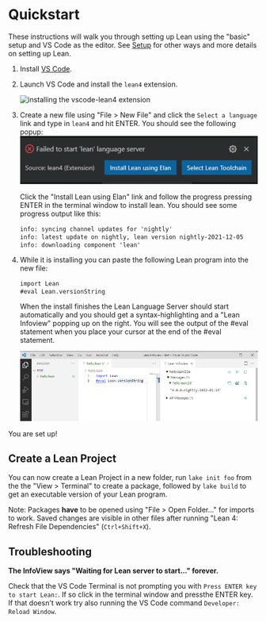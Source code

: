 # Quickstart

These instructions will walk you through setting up Lean using the "basic" setup and VS Code as the editor.
See [Setup](./setup.md) for other ways and more details on setting up Lean.

1. Install [VS Code](https://code.visualstudio.com/).

1. Launch VS Code and install the `lean4` extension.

    ![installing the vscode-lean4 extension](images/code-ext.png)

1. Create a new file using  "File > New File" and click the `Select a language` link and type in `lean4` and hit ENTER.  You should see the following popup:
    ![elan](images/install_elan.png)

    Click the "Install Lean using Elan" link and follow the progress
    pressing ENTER in the terminal window to install lean.  You should see some progress output like this:

    ```
    info: syncing channel updates for 'nightly'
    info: latest update on nightly, lean version nightly-2021-12-05
    info: downloading component 'lean'
    ```

1. While it is installing you can paste the following Lean program into the new file:

    ```lean
    import Lean
    #eval Lean.versionString
    ```

    When the install finishes the Lean Language Server should start automatically and you should get a syntax-highlighting and a "Lean Infoview" popping up on the right.  You will see the output of the #eval statement when
    you place your cursor at the end of the #eval statement.

    ![successful setup](images/code-success.png)

You are set up!

## Create a Lean Project

You can now create a Lean Project in a new folder, run `lake init foo` from the the "View > Terminal" to create a package, followed by `lake build` to get an executable version of your Lean program.

Note: Packages **have** to be opened using "File > Open Folder..." for imports to work.
Saved changes are visible in other files after running "Lean 4: Refresh File Dependencies" (`Ctrl+Shift+X`).

## Troubleshooting

**The InfoView says "Waiting for Lean server to start..." forever.**

Check that the VS Code Terminal is not prompting you with `Press ENTER key to start Lean:`.  If so click in the terminal window and pressthe  ENTER key.
If that doesn't work try also running the VS Code command `Developer: Reload Window`.
